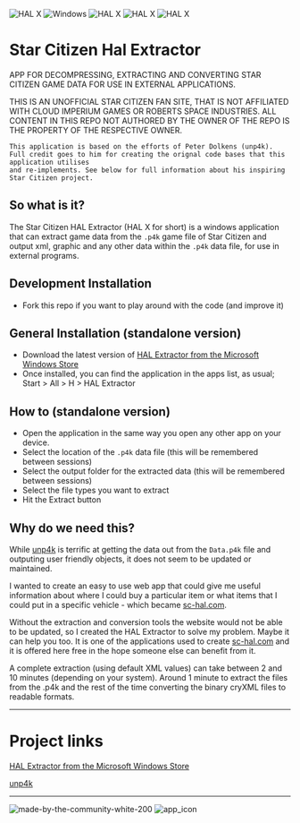 ![HAL X](https://badgen.net/badge/SC-HAL/Extractor/purple?icon=windows) ![Windows](https://badgen.net/badge/icon/windows?icon=windows&label) ![HAL X](https://badgen.net/github/release/SimonJWales/StarCitizen.Hal.Extractor) ![HAL X](https://badgen.net/github/license/SimonJWales/StarCitizen.Hal.Extractor) ![HAL X](https://badgen.net/github/last-commit/SimonJWales/StarCitizen.Hal.Extractor)
# Star Citizen Hal Extractor

APP FOR DECOMPRESSING, EXTRACTING AND CONVERTING STAR CITIZEN GAME DATA FOR USE IN EXTERNAL APPLICATIONS.

THIS IS AN UNOFFICIAL STAR CITIZEN FAN SITE, THAT IS NOT AFFILIATED WITH CLOUD IMPERIUM GAMES OR ROBERTS SPACE INDUSTRIES.
ALL CONTENT IN THIS REPO NOT AUTHORED BY THE OWNER OF THE REPO IS THE PROPERTY OF THE RESPECTIVE OWNER.
```
This application is based on the efforts of Peter Dolkens (unp4k).
Full credit goes to him for creating the orignal code bases that this application utilises 
and re-implements. See below for full information about his inspiring Star Citizen project.
```
## So what is it?
The Star Citizen HAL Extractor (HAL X for short) is a windows application that can extract game data from the `.p4k` game file of Star Citizen and output xml, graphic and any other data within the `.p4k` data file, for use in external programs.

## Development Installation
* Fork this repo if you want to play around with the code (and improve it)

## General Installation (standalone version)
* Download the latest version of [HAL Extractor from the Microsoft Windows Store](https://www.microsoft.com/store/productId/9NFJWG6RNXRP?ocid=pdpshare)
* Once installed, you can find the application in the apps list, as usual; Start > All > H > HAL Extractor

## How to (standalone version)
* Open the application in the same way you open any other app on your device.
* Select the location of the `.p4k` data file (this will be remembered between sessions)
* Select the output folder for the extracted data (this will be remembered between sessions)
* Select the file types you want to extract
* Hit the Extract button

## Why do we need this?
While [unp4k](https://github.com/dolkensp/unp4k) is terrific at getting the data out from the `Data.p4k` file and outputing user friendly objects, it does not seem to be updated or maintained.

I wanted to create an easy to use web app that could give me useful information about where I could buy a particular item or what items that I could put in a specific vehicle - which became [sc-hal.com](https://sc-hal.com). 

Without the extraction and conversion tools the website would not be able to be updated, so I created the HAL Extractor to solve my problem. Maybe it can help you too. It is one of the applications used to create [sc-hal.com](https://sc-hal.com/) and it is offered here free in the hope someone else can benefit from it.

A complete extraction (using default XML values) can take between 2 and 10 minutes (depending on your system). Around 1 minute to extract the files from the .p4k and the rest of the time converting the binary cryXML files to readable formats.

---

# Project links
[HAL Extractor from the Microsoft Windows Store](https://www.microsoft.com/store/productId/9NFJWG6RNXRP?ocid=pdpshare)

[unp4k](https://github.com/dolkensp/unp4k)


---

![made-by-the-community-white-200](https://user-images.githubusercontent.com/44800187/210419931-50f91abd-6fc1-4135-bd62-0d84c496a5bc.png)  ![app_icon](https://github.com/SimonJWales/StarCitizen.Hal.Extractor/assets/44800187/962a408d-5c15-419d-9218-5768ddd033bf)
